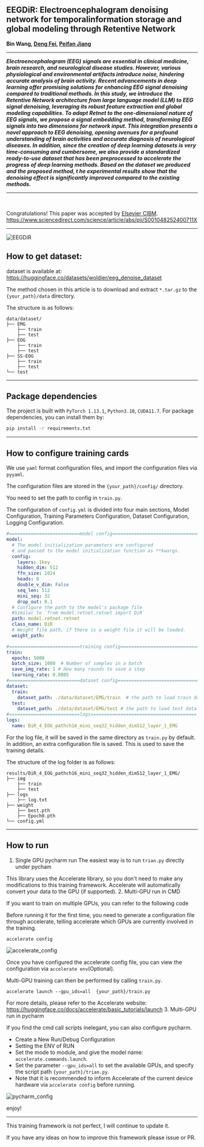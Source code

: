 ## EEGDiR: Electroencephalogram denoising network for temporalinformation storage and global modeling through Retentive Network



<b>
Bin Wang, 
<a href='https://dengfei-ailab.github.io'>Deng Fei</a>, 
<a href='https://github.com/jiangpeifan'>Peifan Jiang</a>
</b>
<b>

<hr>
<i>Electroencephalogram (EEG) signals are essential in clinical medicine, brain research, and neurological disease studies. However, various physiological and environmental artifacts introduce noise, 
hindering accurate analysis of brain activity. Recent advancements in deep learning offer promising solutions for enhancing EEG signal denoising compared to traditional methods. In this study, 
we introduce the Retentive Network architecture from large language model (LLM) to EEG signal denoising, leveraging its robust feature extraction and global modeling capabilities. 
To adapt Retnet to the one-dimensional nature of EEG signals, we propose a signal embedding method, 
transforming EEG signals into two dimensions for network input. This integration presents a novel approach 
to EEG denoising, opening avenues for a profound understanding of brain activities and accurate diagnosis 
of neurological diseases. In addition, since the creation of deep learning datasets is very time-consuming 
and cumbersome, we also provide a standardized ready-to-use dataset that has been preprocessed to accelerate 
the progress of deep learning methods. Based on the dataset we produced and the proposed method, t
he experimental results show that the denoising effect is significantly improved compared to the existing methods.</i>

--- 
</b>
</br>

Congratulations! This paper was accepted by <a href='https://www.sciencedirect.com/journal/computers-in-biology-and-medicine/vol/177/suppl/C'>Elsevier CIBM</a>.
</br>
<a href='https://www.sciencedirect.com/science/article/abs/pii/S001048252400711X'>https://www.sciencedirect.com/science/article/abs/pii/S001048252400711X</a>
</b>

---
![EEGDiR](image/fig2.jpg)
## How to get dataset:
dataset is available at: https://huggingface.co/datasets/woldier/eeg_denoise_dataset

The method chosen in this article is to download and extract `*.tar.gz` to the `{your_path}/data` directory.

The structure is as follows:
```text
data/dataset/
├── EMG
    ├── train
    ├── test
├── EOG
    ├── train
    ├── test
├── SS-EOG
    ├── train
    ├── test
└── test
```

---

## Package dependencies
The project is built with `PyTorch 1.13.1`, `Python3.10`, `CUDA11.7`. For package dependencies, you can install them by:
```bash
pip install -r requirements.txt
```
---
## How to configure training cards
We use `yaml` format configuration files, and import the configuration files via `pyyaml`.

The configuration files are stored in the `{your_path}/config/` directory.

You need to set the path to config in `train.py`.

The configuration of `config.yml` is divided into four main sections, Model Configuration, Training Parameters Configuration, Dataset Configuration, Logging Configuration.


```yaml
#==========================model config================================
model:
  # The model initialization parameters are configured 
  # and passed to the model initialization function as **kwargs.
  config:  
    layers: 1key
    hidden_dim: 512
    ffn_size: 1024
    heads: 8
    double_v_dim: False
    seq_len: 512
    mini_seq: 32
    drop_out: 0.1
  # Configure the path to the model's package file 
  #Similar to `from model.retnet.retnet import DiR`
  path: model.retnet.retnet 
  class_name: DiR
  # Weight file path, if there is a weight file it will be loaded.
  weight_path:   

#==========================training config================================
train:
  epochs: 5000 
  batch_size: 1000  # Number of samples in a batch
  save_img_rate: 1 # How many rounds to save a step
  learning_rate: 0.0005
#==========================dataset config================================
dataset:
  train:
    dataset_path: ./data/dataset/EMG/train  # the path to load train data
  test:
    dataset_path: ./data/dataset/EMG/test # the path to load test data
#==========================logs=======================================
logs:
  name: DiR_4_EOG_pathch16_mini_seq32_hidden_dim512_layer_1_EMG
```

For the log file, it will be saved in the same directory as `train.py` by default. 
In addition, an extra configuration file is saved. This is used to save the training details.

The structure of the log folder is as follows:
```text
results/DiR_4_EOG_pathch16_mini_seq32_hidden_dim512_layer_1_EMG/
├── img
    ├── train
    ├── test
├── logs
    ├── log.txt
├── weight
    ├── best.pth
    ├── Epoch0.pth
└── config.yml
```

---
## How to run
1. Single GPU pycharm run
The easiest way is to run `trian.py` directly under pycham

This library uses the Accelerate library, so you don't need to make any modifications to this training framework. Accelerate will automatically convert your data to the GPU (if supported).
2. Multi-GPU run in CMD

If you want to train on multiple GPUs, you can refer to the following code

Before running it for the first time, you need to generate a configuration file through accelerate, telling accelerate which GPUs are currently involved in the training.
```shell
accelerate config
```
![accelerate_config](image/accelerate_config.png)

Once you have configured the accelerate config file, you can view the configuration via `accelerate env`(Optional).

Multi-GPU training can then be performed by calling `train.py`.
```shell
accelerate launch --gpu_ids=all  {your_path}/train.py
```
For more details, please refer to the Accelerate website: 
https://huggingface.co/docs/accelerate/basic_tutorials/launch
3. Multi-GPU run in pycharm 

If you find the cmd call scripts inelegant, you can also configure pycharm.

- Create a New Run/Debug Configuration
- Setting the ENV of RUN
- Set the mode to module, and give the model name: `accelerate.commands.launch`.
- Set the parameter `--gpu_ids=all` to set the available GPUs, and specify the script path `{your_path}/trian.py`.
- Note that it is recommended to inform Accelerate of the current device hardware via `accelerate config` before running.

![pycharm_config](image/pycharm_config.png)

enjoy!

---
This training framework is not perfect, 
I will continue to update it. 

If you have any ideas on how to improve this framework please issue or PR.
